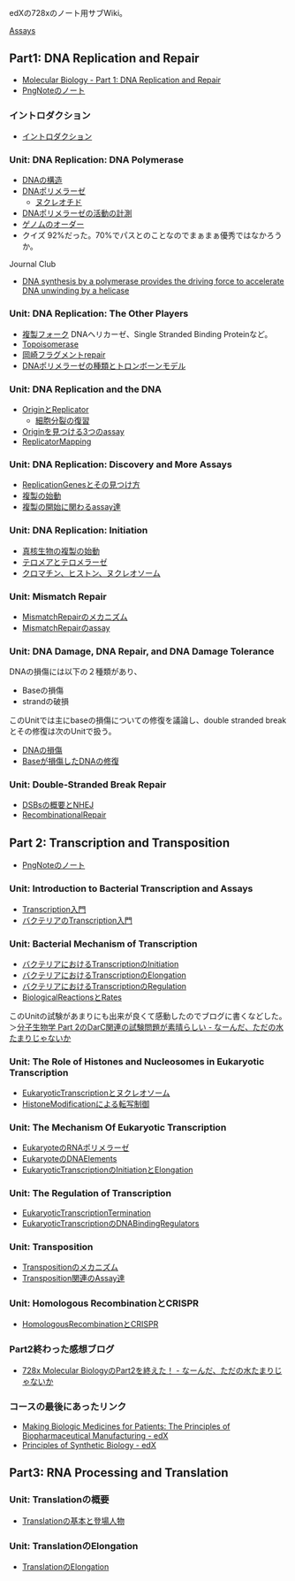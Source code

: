 edXの728xのノート用サブWiki。

[Assays](Assays.md)

## Part1: DNA Replication and Repair

- [Molecular Biology - Part 1: DNA Replication and Repair](https://www.edx.org/course/molecular-biology-part-1-dna-replication-and-repair)
- [PngNoteのノート](https://karino2.github.io/ImageGallery/MolecularBiology728x.html)

### イントロダクション

- [イントロダクション](イントロダクション.md)

### Unit: DNA Replication: DNA Polymerase

- [DNAの構造](DNAの構造.md)
- [DNAポリメラーゼ](DNAポリメラーゼ.md)
  - [ヌクレオチド](ヌクレオチド.md)
- [DNAポリメラーゼの活動の計測](DNAポリメラーゼの活動の計測.md)
- [ゲノムのオーダー](ゲノムのオーダー.md)
- クイズ 92%だった。70%でパスとのことなのでまぁまぁ優秀ではなかろうか。

 Journal Club
- [DNA synthesis by a polymerase provides the driving force to accelerate DNA unwinding by a helicase](https://www.ncbi.nlm.nih.gov/pmc/articles/PMC1563444/)

### Unit: DNA Replication: The Other Players

- [複製フォーク](複製フォーク.md)  DNAヘリカーゼ、Single Stranded Binding Proteinなど。
- [Topoisomerase](Topoisomerase.md)
- [岡崎フラグメントrepair](岡崎フラグメントrepair.md)
- [DNAポリメラーゼの種類とトロンボーンモデル](DNAポリメラーゼの種類とトロンボーンモデル.md)

### Unit: DNA Replication and the DNA

- [OriginとReplicator](OriginとReplicator.md)
  - [細胞分裂の復習](細胞分裂の復習.md)
- [Originを見つける3つのassay](Originを見つける3つのassay.md)
- [ReplicatorMapping](ReplicatorMapping.md)

### Unit: DNA Replication: Discovery and More Assays

- [ReplicationGenesとその見つけ方](ReplicationGenesとその見つけ方.md)
- [複製の始動](複製の始動.md)
- [複製の開始に関わるassay達](複製の開始に関わるassay達.md)

### Unit: DNA Replication: Initiation

- [真核生物の複製の始動](真核生物の複製の始動.md)
- [テロメアとテロメラーゼ](テロメアとテロメラーゼ.md)
- [クロマチン、ヒストン、ヌクレオソーム](クロマチン、ヒストン、ヌクレオソーム.md)

### Unit: Mismatch Repair

- [MismatchRepairのメカニズム](MismatchRepairのメカニズム.md)
- [MismatchRepairのassay](MismatchRepairのassay.md)

### Unit: DNA Damage, DNA Repair, and DNA Damage Tolerance

DNAの損傷には以下の２種類があり、

- Baseの損傷
- strandの破損

このUnitでは主にbaseの損傷についての修復を議論し、double stranded breakとその修復は次のUnitで扱う。

- [DNAの損傷](DNAの損傷.md)
- [Baseが損傷したDNAの修復](Baseが損傷したDNAの修復.md)

### Unit: Double-Stranded Break Repair

- [DSBsの概要とNHEJ](DSBsの概要とNHEJ.md)
- [RecombinationalRepair](RecombinationalRepair.md)

## Part 2: Transcription and Transposition

- [PngNoteのノート](https://karino2.github.io/ImageGallery/MolecularBiology728x2.html#lg=1&slide=0)

### Unit:  Introduction to Bacterial Transcription and Assays

- [Transcription入門](Transcription入門.md)
- [バクテリアのTranscription入門](バクテリアのTranscription入門.md)

### Unit: Bacterial Mechanism of Transcription

- [バクテリアにおけるTranscriptionのInitiation](バクテリアにおけるTranscriptionのInitiation.md)
- [バクテリアにおけるTranscriptionのElongation](バクテリアにおけるTranscriptionのElongation.md)
- [バクテリアにおけるTranscriptionのRegulation](バクテリアにおけるTranscriptionのRegulation.md)
- [BiologicalReactionsとRates](BiologicalReactionsとRates.md)

このUnitの試験があまりにも出来が良くて感動したのでブログに書くなどした。＞[分子生物学 Part 2のDarC関連の試験問題が素晴らしい - なーんだ、ただの水たまりじゃないか](https://karino2.github.io/2022/09/20/728x_darc_quiz.html)

### Unit: The Role of Histones and Nucleosomes in Eukaryotic Transcription

- [EukaryoticTranscriptionとヌクレオソーム](EukaryoticTranscriptionとヌクレオソーム.md)
- [HistoneModificationによる転写制御](HistoneModificationによる転写制御.md)

### Unit: The Mechanism Of Eukaryotic Transcription

- [EukaryoteのRNAポリメラーゼ](EukaryoteのRNAポリメラーゼ.md)
- [EukaryoteのDNAElements](EukaryoteのDNAElements.md)
- [EukaryoticTranscriptionのInitiationとElongation](EukaryoticTranscriptionのInitiationとElongation.md)

### Unit: The Regulation of Transcription

- [EukaryoticTranscriptionTermination](EukaryoticTranscriptionTermination.md)
- [EukaryoticTranscriptionのDNABindingRegulators](EukaryoticTranscriptionのDNABindingRegulators.md)

### Unit: Transposition

- [Transpositionのメカニズム](Transpositionのメカニズム.md)
- [Transposition関連のAssay達](Transposition関連のAssay達.md)

### Unit: Homologous RecombinationとCRISPR

- [HomologousRecombinationとCRISPR](HomologousRecombinationとCRISPR.md)

### Part2終わった感想ブログ

- [728x Molecular BiologyのPart2を終えた！ - なーんだ、ただの水たまりじゃないか](https://karino2.github.io/2023/02/27/finish_728x_part2.html)

### コースの最後にあったリンク

- [Making Biologic Medicines for Patients: The Principles of Biopharmaceutical Manufacturing - edX](https://www.edx.org/course/making-biologic-medicines-for-patients-the-princ-2?utm_source=karino2&utm_medium=affiliate_partner)
- [Principles of Synthetic Biology - edX](https://www.edx.org/course/principles-of-synthetic-biology?utm_source=karino2&utm_medium=affiliate_partner)

## Part3: RNA Processing and Translation

### Unit: Translationの概要

- [Translationの基本と登場人物](Translationの基本と登場人物.md)

### Unit: TranslationのElongation

- [TranslationのElongation](TranslationのElongation.md)